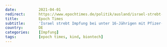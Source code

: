 ```yaml
---
date:          2021-04-01
redirect:      https://www.epochtimes.de/politik/ausland/israel-strebt-impfung-bei-unter-16-jaehrigen-mit-pfizer-biontech-vakzin-ab-mai-an-a3484148.html
title:         Epoch Times
subtitle:      'Israel strebt Impfung bei unter 16-Jährigen mit Pfizer-Biontech-Vakzin ab Mai an'
country:       DE
categories:    [Impfung]
tags:          [epoch times, kind, biontech]
---
```

